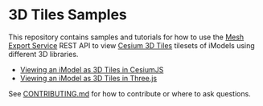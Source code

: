 # 3D Tiles Samples

This repository contains samples and tutorials for how to use the [Mesh Export Service](https://developer.bentley.com/apis/mesh-export/) REST API to view [Cesium 3D Tiles](https://github.com/CesiumGS/3d-tiles) tilesets of iModels using different 3D libraries.

- [Viewing an iModel as 3D Tiles in CesiumJS](cesium-viewer-sample/README.md)
- [Viewing an iModel as 3D Tiles in Three.js](threejs-3d-tiles-sample/README.md)

See [CONTRIBUTING.md](CONTRIBUTING.md) for how to contribute or where to ask questions.
